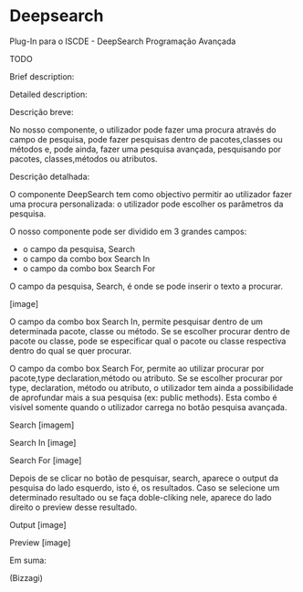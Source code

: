 # Deepsearch

Plug-In para o ISCDE - DeepSearch Programação Avançada


TODO

Brief description:


Detailed description:




Descrição breve:

No nosso componente, o utilizador pode fazer uma procura através do campo de pesquisa, pode fazer pesquisas dentro de pacotes,classes ou métodos e, pode ainda, fazer uma pesquisa avançada, pesquisando por pacotes, classes,métodos ou atributos.


Descrição detalhada:

O componente DeepSearch tem como objectivo permitir ao utilizador fazer uma procura personalizada: o utilizador pode escolher os parâmetros da pesquisa. 

O nosso componente pode ser dividido em 3 grandes campos:
- o campo da pesquisa, Search
- o campo da combo box Search In
- o campo da combo box Search For



O campo da pesquisa, Search, é onde se pode inserir o texto a procurar.

[image]

O campo da combo box Search In, permite pesquisar dentro de um determinada pacote, classe ou método. Se se escolher procurar dentro de pacote ou classe, pode se especificar qual o pacote ou classe respectiva dentro do qual se quer procurar.

O campo da combo box Search For, permite ao utilizar procurar por pacote,type declaration,método ou atributo. Se se escolher procurar por type, declaration, método ou atributo, o utilizador tem ainda a possibilidade de aprofundar mais a sua pesquisa (ex: public methods). Esta combo é visível somente quando o utilizador carrega no botão pesquisa avançada.

Search
[imagem]

Search In
[image]

Search For
[image]

Depois de se clicar no botão de pesquisar, search, aparece o output da pesquisa do lado esquerdo, isto é, os resultados. Caso se selecione um determinado resultado ou se faça doble-cliking nele, aparece do lado direito o preview desse resultado.

Output
[image]

Preview
[image]



Em suma:

(Bizzagi)
